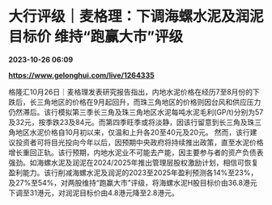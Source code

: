 # 大行评级｜麦格理：下调海螺水泥及润泥目标价 维持“跑赢大市”评级

**2023-10-26 06:09**

**https://www.gelonghui.com/live/1264335**

格隆汇10月26日｜麦格理发表研究报告指出，内地水泥价格在经历7至8月份的下跌后，长三角地区的价格在9月起回升，而珠三角地区的价格则因台风和供应压力仍然滞后。该行模拟第三季长三角及珠三角地区水泥每吨水泥毛利(GP/t)分别为57及32元，按季跌23及84元。而第四季旺季或将淡静，因该行留意到长三角及珠三角地区水泥价格自10月初以来，仅温和上升各20至40元及20元。 然而，该行建议投资者可将目光投向今年以后，因预期中央政府将持续推出政策，直至水泥价格增长重回正轨。该行预期，内地水泥业不可能去产能，因主要参与者的资产负债表强劲。如海螺水泥及润泥在2024/2025年推出管理层股权激励计划，相信可恢复盈利能力。该行削减海螺水泥及润泥的2023至2025年盈利预测各14%至23%，及27%至54%，对两股维持“跑赢大市”评级，将海螺水泥H股目标价由36.8港元下调至31港元，对润泥目标价由4.8港元降至2.8港元。